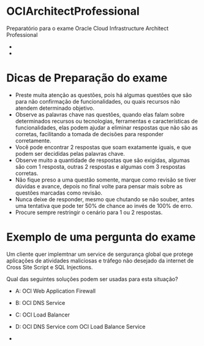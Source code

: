 # OCIArchitectProfessional
Preparatório para o exame Oracle Cloud Infrastructure Architect Professional

-

-

# Dicas de Preparação do exame

- Preste muita atenção as questões, pois há algumas questões que são para não confirmação de funcionalidades, ou quais recursos não atendem determinado objetivo.
- Observe as palavras chave nas questões, quando elas falam sobre determinados recursos ou tecnologias, ferramentas e características de funcionalidades, elas podem ajudar a eliminar respostas que não são as corretas, facilitando a tomada de decisões para responder corretamente.
- Você pode encontrar 2 respostas que soam exatamente iguais, e que podem ser decididas pelas palavras chave.
- Observe muito a quantidade de respostas que são exigidas, algumas são com 1 resposta, outras 2 respostas e algumas com 3 respostas corretas.
- Não fique preso a uma questão somente, marque como revisão se tiver dúvidas e avance, depois no final volte para pensar mais sobre as questões marcadas como revisão.
- Nunca deixe de responder, mesmo que chutando se não souber, antes uma tentativa que pode ter 50% de chance ao invés de 100% de erro.
- Procure sempre restringir o cenário para 1 ou 2 respostas.


# Exemplo de uma pergunta do exame


Um cliente quer implemtnar um service de sergurança global que protege aplicações de atividades maliciosas e tráfego não desejado da internet de Cross Site Script e SQL Injections.

Qual das seguintes soluções podem ser usadas para esta situação?

- A: OCI Web Application Firewall
- B: OCI DNS Service
- C: OCI Load Balancer
- D: OCI DNS Service com OCI Load Balance Service

-

#
